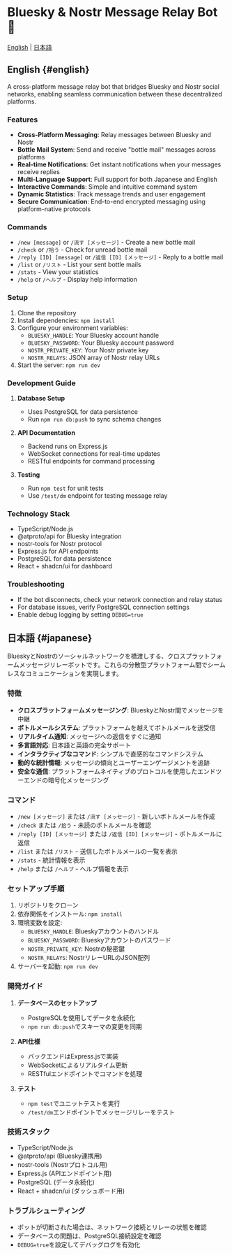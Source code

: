 # Bluesky & Nostr Message Relay Bot 🌊

[English](#english) | [日本語](#japanese)

## English {#english}

A cross-platform message relay bot that bridges Bluesky and Nostr social networks, enabling seamless communication between these decentralized platforms.

### Features

- **Cross-Platform Messaging**: Relay messages between Bluesky and Nostr
- **Bottle Mail System**: Send and receive "bottle mail" messages across platforms
- **Real-time Notifications**: Get instant notifications when your messages receive replies
- **Multi-Language Support**: Full support for both Japanese and English
- **Interactive Commands**: Simple and intuitive command system
- **Dynamic Statistics**: Track message trends and user engagement
- **Secure Communication**: End-to-end encrypted messaging using platform-native protocols

### Commands

- `/new [message]` or `/流す [メッセージ]` - Create a new bottle mail
- `/check` or `/拾う` - Check for unread bottle mail
- `/reply [ID] [message]` or `/返信 [ID] [メッセージ]` - Reply to a bottle mail
- `/list` or `/リスト` - List your sent bottle mails
- `/stats` - View your statistics
- `/help` or `/ヘルプ` - Display help information

### Setup

1. Clone the repository
2. Install dependencies: `npm install`
3. Configure your environment variables:
   - `BLUESKY_HANDLE`: Your Bluesky account handle
   - `BLUESKY_PASSWORD`: Your Bluesky account password
   - `NOSTR_PRIVATE_KEY`: Your Nostr private key
   - `NOSTR_RELAYS`: JSON array of Nostr relay URLs
4. Start the server: `npm run dev`

### Development Guide

1. **Database Setup**
   - Uses PostgreSQL for data persistence
   - Run `npm run db:push` to sync schema changes

2. **API Documentation**
   - Backend runs on Express.js
   - WebSocket connections for real-time updates
   - RESTful endpoints for command processing

3. **Testing**
   - Run `npm test` for unit tests
   - Use `/test/dm` endpoint for testing message relay

### Technology Stack

- TypeScript/Node.js
- @atproto/api for Bluesky integration
- nostr-tools for Nostr protocol
- Express.js for API endpoints
- PostgreSQL for data persistence
- React + shadcn/ui for dashboard

### Troubleshooting

- If the bot disconnects, check your network connection and relay status
- For database issues, verify PostgreSQL connection settings
- Enable debug logging by setting `DEBUG=true`

## 日本語 {#japanese}

BlueskyとNostrのソーシャルネットワークを橋渡しする、クロスプラットフォームメッセージリレーボットです。これらの分散型プラットフォーム間でシームレスなコミュニケーションを実現します。

### 特徴

- **クロスプラットフォームメッセージング**: BlueskyとNostr間でメッセージを中継
- **ボトルメールシステム**: プラットフォームを越えてボトルメールを送受信
- **リアルタイム通知**: メッセージへの返信をすぐに通知
- **多言語対応**: 日本語と英語の完全サポート
- **インタラクティブなコマンド**: シンプルで直感的なコマンドシステム
- **動的な統計情報**: メッセージの傾向とユーザーエンゲージメントを追跡
- **安全な通信**: プラットフォームネイティブのプロトコルを使用したエンドツーエンドの暗号化メッセージング

### コマンド

- `/new [メッセージ]` または `/流す [メッセージ]` - 新しいボトルメールを作成
- `/check` または `/拾う` - 未読のボトルメールを確認
- `/reply [ID] [メッセージ]` または `/返信 [ID] [メッセージ]` - ボトルメールに返信
- `/list` または `/リスト` - 送信したボトルメールの一覧を表示
- `/stats` - 統計情報を表示
- `/help` または `/ヘルプ` - ヘルプ情報を表示

### セットアップ手順

1. リポジトリをクローン
2. 依存関係をインストール: `npm install`
3. 環境変数を設定:
   - `BLUESKY_HANDLE`: Blueskyアカウントのハンドル
   - `BLUESKY_PASSWORD`: Blueskyアカウントのパスワード
   - `NOSTR_PRIVATE_KEY`: Nostrの秘密鍵
   - `NOSTR_RELAYS`: NostrリレーURLのJSON配列
4. サーバーを起動: `npm run dev`

### 開発ガイド

1. **データベースのセットアップ**
   - PostgreSQLを使用してデータを永続化
   - `npm run db:push`でスキーマの変更を同期

2. **API仕様**
   - バックエンドはExpress.jsで実装
   - WebSocketによるリアルタイム更新
   - RESTfulエンドポイントでコマンドを処理

3. **テスト**
   - `npm test`でユニットテストを実行
   - `/test/dm`エンドポイントでメッセージリレーをテスト

### 技術スタック

- TypeScript/Node.js
- @atproto/api (Bluesky連携用)
- nostr-tools (Nostrプロトコル用)
- Express.js (APIエンドポイント用)
- PostgreSQL (データ永続化)
- React + shadcn/ui (ダッシュボード用)

### トラブルシューティング

- ボットが切断された場合は、ネットワーク接続とリレーの状態を確認
- データベースの問題は、PostgreSQL接続設定を確認
- `DEBUG=true`を設定してデバッグログを有効化